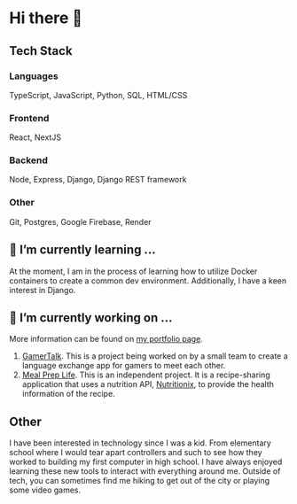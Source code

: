 # Hi there 👋

## Tech Stack

### Languages
TypeScript, JavaScript, Python, SQL, HTML/CSS

### Frontend
React, NextJS

### Backend
Node, Express, Django, Django REST framework

### Other
Git, Postgres, Google Firebase, Render

## 🌱 I’m currently learning ...
At the moment, I am in the process of learning how to utilize Docker containers to create a common dev environment. Additionally, I have a keen interest in Django.

## 🔭 I’m currently working on ...
More information can be found on [my portfolio page](https://my-portfolio-taylorc19s-projects.vercel.app/).
1. [GamerTalk](https://github.com/GamerTalk). This is a project being worked on by a small team to create a language exchange app for gamers to meet each other.
2. [Meal Prep Life](https://github.com/TaylorC19/meal-prep-tracker). This is an independent project. It is a recipe-sharing application that uses a nutrition API, [Nutritionix](https://www.nutritionix.com/), to provide the health information of the recipe.

## Other
I have been interested in technology since I was a kid. From elementary school where I would tear apart controllers and such to see how they worked to building my first computer in high school. I have always enjoyed learning these new tools to interact with everything around me.
Outside of tech, you can sometimes find me hiking to get out of the city or playing some video games.

<!--
**TaylorC19/TaylorC19** is a ✨ _special_ ✨ repository because its `README.md` (this file) appears on your GitHub profile.

Here are some ideas to get you started:

- 👯 I’m looking to collaborate on ...
- 🤔 I’m looking for help with ...
- 💬 Ask me about ...
- 📫 How to reach me: ...
- ⚡ Fun fact: ...
-->

